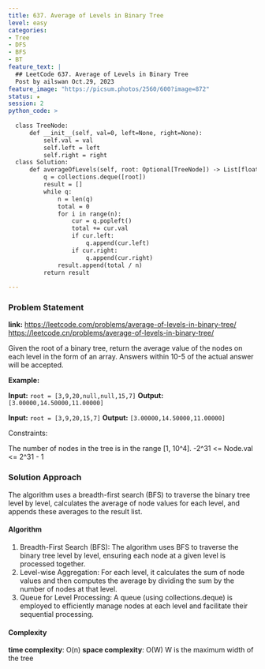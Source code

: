 ```yaml
---
title: 637. Average of Levels in Binary Tree
level: easy
categories:
- Tree
- DFS
- BFS
- BT
feature_text: |
  ## LeetCode 637. Average of Levels in Binary Tree
  Post by ailswan Oct.29, 2023
feature_image: "https://picsum.photos/2560/600?image=872"
status: ★
session: 2
python_code: >
 
  class TreeNode:
      def __init__(self, val=0, left=None, right=None):
          self.val = val
          self.left = left
          self.right = right
  class Solution:
      def averageOfLevels(self, root: Optional[TreeNode]) -> List[float]:
          q = collections.deque([root])
          result = []
          while q:
              n = len(q)
              total = 0
              for i in range(n):
                  cur = q.popleft()
                  total += cur.val
                  if cur.left:
                      q.append(cur.left)
                  if cur.right:
                      q.append(cur.right)
              result.append(total / n)
          return result
                  
---
```


### Problem Statement
**link:**
https://leetcode.com/problems/average-of-levels-in-binary-tree/
https://leetcode.cn/problems/average-of-levels-in-binary-tree/
 
Given the root of a binary tree, return the average value of the nodes on each level in the form of an array. Answers within 10-5 of the actual answer will be accepted.

**Example:**

**Input:** `root = [3,9,20,null,null,15,7]`
**Output:** `[3.00000,14.50000,11.00000]`
 
**Input:** `root = [3,9,20,15,7]`
**Output:** `[3.00000,14.50000,11.00000]`
 
Constraints:

The number of nodes in the tree is in the range [1, 10^4].
-2^31 <= Node.val <= 2^31 - 1

### Solution Approach
The algorithm uses a breadth-first search (BFS) to traverse the binary tree level by level, calculates the average of node values for each level, and appends these averages to the result list.

#### Algorithm
1. Breadth-First Search (BFS): The algorithm uses BFS to traverse the binary tree level by level, ensuring each node at a given level is processed together.
2. Level-wise Aggregation: For each level, it calculates the sum of node values and then computes the average by dividing the sum by the number of nodes at that level.
3. Queue for Level Processing: A queue (using collections.deque) is employed to efficiently manage nodes at each level and facilitate their sequential processing.

#### Complexity
 **time complexity**: O(n)
 **space complexity**: O(W) W is the maximum width of the tree